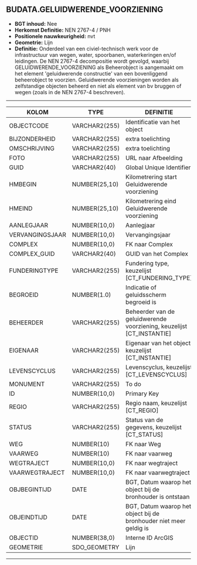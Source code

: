 ﻿## BUDATA.GELUIDWERENDE_VOORZIENING

* __BGT inhoud:__ Nee
* __Herkomst Definitie:__ NEN 2767-4 / PNH
* __Positionele nauwkeurigheid:__ nvt
* __Geometrie:__ Lijn
* __Definitie:__ Onderdeel van een civiel-technisch werk voor de infrastructuur van wegen, water, spoorbanen, waterkeringen en/of leidingen. De NEN 2767-4 decompositie wordt gevolgd, waarbij GELUIDWERENDE_VOORZIENING als Beheerobject is aangemaakt om het element 'geluidwerende constructie' van een bovenliggend beheerobject te voorzien.
Geluidwerende voorzieningen worden als zelfstandige objecten beheerd en niet als element van bv bruggen of wegen (zoals in de NEN 2767-4 beschreven).


***

|KOLOM                           	|TYPE          	|DEFINITIE|
|------                          	|----          	|-----    |
|OBJECTCODE                        	|VARCHAR2(255) 	|Identificatie van het object|
|BIJZONDERHEID                   	|VARCHAR2(255) 	|extra toelichting|
|OMSCHRIJVING                    	|VARCHAR2(255) 	|extra toelichting|
|FOTO                            	|VARCHAR2(255) 	|URL naar Afbeelding|
|GUID                            	|VARCHAR2(40)  	|Global Unique Identifier|
|HMBEGIN                        	|NUMBER(25,10) 	|Kilometrering start Geluidwerende voorziening|
|HMEIND	              	         	|NUMBER(25,10) 	|Kilometrering eind Geluidwerende voorziening|
|AANLEGJAAR                     	|NUMBER(10,0)  	|Aanlegjaar|
|VERVANGINGSJAAR                   	|NUMBER(10,0)  	|Vervangingsjaar|
|COMPLEX                         	|NUMBER(10,0) 	|FK naar Complex|
|COMPLEX_GUID						|VARCHAR2(40)	|GUID van het Complex|
|FUNDERINGTYPE                   	|VARCHAR2(255) 	|Fundering type, keuzelijst [CT_FUNDERING_TYPE]|
|BEGROEID							|NUMBER(1.0)	|Indicatie of geluidsscherm begroeid is|
|BEHEERDER                       	|VARCHAR2(255) 	|Beheerder van de geluidwerende voorziening, keuzelijst [CT_INSTANTIE]|
|EIGENAAR                        	|VARCHAR2(255) 	|Eigenaar van het object, keuzelijst [CT_INSTANTIE]|
|LEVENSCYCLUS                    	|VARCHAR2(255) 	|Levenscyclus, keuzelijst [CT_LEVENSCYCLUS]|
|MONUMENT							|VARCHAR2(255)	|To do|
|ID                              	|NUMBER(10,0)  	|Primary Key|
|REGIO                           	|VARCHAR2(255) 	|Regio naam, keuzelijst [CT_REGIO]|
|STATUS                          	|VARCHAR2(255) 	|Status van de gegevens, keuzelijst [CT_STATUS]|
|WEG								|NUMBER(10)		|FK naar Weg|
|VAARWEG							|NUMBER(10)		|FK naar vaarweg|
|WEGTRAJECT                     	|NUMBER(10,0)  	|FK naar wegtraject|
|VAARWEGTRAJECT                     |NUMBER(10,0)  	|FK naar vaarwegtraject|
|OBJBEGINTIJD                    	|DATE          	|BGT, Datum waarop het object bij de bronhouder is ontstaan|
|OBJEINDTIJD                     	|DATE          	|BGT, Datum waarop het object bij de bronhouder niet meer geldig is|
|OBJECTID                        	|NUMBER(38,0)   |Interne ID ArcGIS|
|GEOMETRIE                       	|SDO_GEOMETRY  	|Lijn|

***
